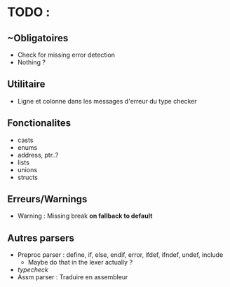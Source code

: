 # TODO :
## ~Obligatoires
- Check for missing error detection
- Nothing ? 
## Utilitaire
- Ligne et colonne dans les messages d'erreur du type checker
## Fonctionalites
- casts 
- enums
- address, ptr..?
- lists
- unions
- structs
## Erreurs/Warnings 
- Warning : Missing break **on fallback to default**
## Autres parsers
- Preproc parser : define, if, else, endif, error, ifdef, ifndef, undef, include
	- Maybe do that in the lexer actually ? 
- *typecheck*
- Assm parser : Traduire en assembleur